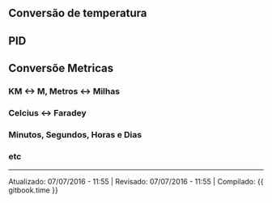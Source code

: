 ## Conversão de temperatura
## PID

## Conversõe Metricas
### KM <-> M, Metros <-> Milhas
### Celcius <-> Faradey 
### Minutos, Segundos, Horas e Dias
### etc

---
Atualizado: 07/07/2016 - 11:55 | Revisado: 07/07/2016 - 11:55 | Compilado: {{ gitbook.time }}
